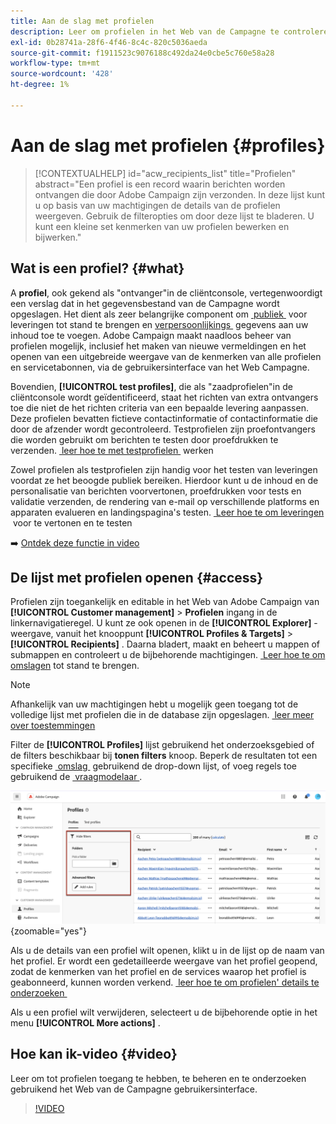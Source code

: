 ```yaml
---
title: Aan de slag met profielen
description: Leer om profielen in het Web van de Campagne te controleren en te beheren.
exl-id: 0b28741a-28f6-4f46-8c4c-820c5036aeda
source-git-commit: f1911523c9076188c492da24e0cbe5c760e58a28
workflow-type: tm+mt
source-wordcount: '428'
ht-degree: 1%

---
```


# Aan de slag met profielen {#profiles}

>[!CONTEXTUALHELP]
>id="acw_recipients_list"
>title="Profielen"
>abstract="Een profiel is een record waarin berichten worden ontvangen die door Adobe Campaign zijn verzonden. In deze lijst kunt u op basis van uw machtigingen de details van de profielen weergeven. Gebruik de filteropties om door deze lijst te bladeren. U kunt een kleine set kenmerken van uw profielen bewerken en bijwerken."

## Wat is een profiel? {#what}

A **profiel**, ook gekend als &quot;ontvanger&quot;in de cliëntconsole, vertegenwoordigt een verslag dat in het gegevensbestand van de Campagne wordt opgeslagen. Het dient als zeer belangrijke component om [&#x200B; publiek &#x200B;](create-audience.md) voor leveringen tot stand te brengen en [&#x200B; verpersoonlijkings &#x200B;](../personalization/personalize.md) gegevens aan uw inhoud toe te voegen. Adobe Campaign maakt naadloos beheer van profielen mogelijk, inclusief het maken van nieuwe vermeldingen en het openen van een uitgebreide weergave van de kenmerken van alle profielen en servicetabonnen, via de gebruikersinterface van het Web Campagne.

Bovendien, **[!UICONTROL test profiles]**, die als &quot;zaadprofielen&quot;in de cliëntconsole wordt geïdentificeerd, staat het richten van extra ontvangers toe die niet de het richten criteria van een bepaalde levering aanpassen. Deze profielen bevatten fictieve contactinformatie of contactinformatie die door de afzender wordt gecontroleerd. Testprofielen zijn proefontvangers die worden gebruikt om berichten te testen door proefdrukken te verzenden. [&#x200B; leer hoe te met testprofielen &#x200B;](test-profiles.md) werken

Zowel profielen als testprofielen zijn handig voor het testen van leveringen voordat ze het beoogde publiek bereiken. Hierdoor kunt u de inhoud en de personalisatie van berichten voorvertonen, proefdrukken voor tests en validatie verzenden, de rendering van e-mail op verschillende platforms en apparaten evalueren en landingspagina&#39;s testen. [&#x200B; Leer hoe te om leveringen &#x200B;](../preview-test/preview-test.md) voor te vertonen en te testen

➡️ [Ontdek deze functie in video](#video)

## De lijst met profielen openen {#access}

Profielen zijn toegankelijk en editable in het Web van Adobe Campaign van **[!UICONTROL Customer management]** > **Profielen** ingang in de linkernavigatieregel. U kunt ze ook openen in de **[!UICONTROL Explorer]** -weergave, vanuit het knooppunt **[!UICONTROL Profiles & Targets]** > **[!UICONTROL Recipients]** . Daarna bladert, maakt en beheert u mappen of submappen en controleert u de bijbehorende machtigingen. [&#x200B; Leer hoe te om omslagen &#x200B;](../get-started/permissions.md#folders) tot stand te brengen.

>[!NOTE]
>
>Afhankelijk van uw machtigingen hebt u mogelijk geen toegang tot de volledige lijst met profielen die in de database zijn opgeslagen. [&#x200B; leer meer over toestemmingen &#x200B;](../get-started/permissions.md)

Filter de **[!UICONTROL Profiles]** lijst gebruikend het onderzoeksgebied of de filters beschikbaar bij **tonen filters** knoop. Beperk de resultaten tot een specifieke [&#x200B; omslag &#x200B;](../get-started/permissions.md#folders) gebruikend de drop-down lijst, of voeg regels toe gebruikend de [&#x200B; vraagmodelaar &#x200B;](../query/query-modeler-overview.md).

![&#x200B; Filters beschikbaar in de profielenlijst &#x200B;](assets/profiles-list-filters.png){zoomable="yes"}

Als u de details van een profiel wilt openen, klikt u in de lijst op de naam van het profiel. Er wordt een gedetailleerde weergave van het profiel geopend, zodat de kenmerken van het profiel en de services waarop het profiel is geabonneerd, kunnen worden verkend. [&#x200B; leer hoe te om profielen&#39; details te onderzoeken &#x200B;](create-profile.md)

Als u een profiel wilt verwijderen, selecteert u de bijbehorende optie in het menu **[!UICONTROL More actions]** .

## Hoe kan ik-video {#video}

Leer om tot profielen toegang te hebben, te beheren en te onderzoeken gebruikend het Web van de Campagne gebruikersinterface.

>[!VIDEO](https://video.tv.adobe.com/v/3448370?quality=12&captions=dut)